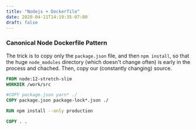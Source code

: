 ```yaml
---
title: "Nodejs + Dockerfile"
date: 2020-04-11T14:19:35-07:00
draft: false
---
```


### Canonical Node Dockerfile Pattern

The trick is to copy only the `package.json` file, and then `npm install`, so that the huge
`node_modules` directory (which doesn't change often) is early in the process and chached.
Then, copy our (constantly changing) source.

```dockerfile
FROM node:12-stretch-slim
WORKDIR /work/src

#COPY package.json yarn* ./
COPY package.json package-lock*.json ./

RUN npm install --only production

COPY . .
```
